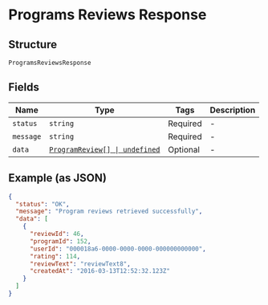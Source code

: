
# Programs Reviews Response

## Structure

`ProgramsReviewsResponse`

## Fields

| Name | Type | Tags | Description |
|  --- | --- | --- | --- |
| `status` | `string` | Required | - |
| `message` | `string` | Required | - |
| `data` | [`ProgramReview[] \| undefined`](../../doc/models/program-review.md) | Optional | - |

## Example (as JSON)

```json
{
  "status": "OK",
  "message": "Program reviews retrieved successfully",
  "data": [
    {
      "reviewId": 46,
      "programId": 152,
      "userId": "000018a6-0000-0000-0000-000000000000",
      "rating": 114,
      "reviewText": "reviewText8",
      "createdAt": "2016-03-13T12:52:32.123Z"
    }
  ]
}
```

